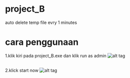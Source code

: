 # project_B
auto delete temp file evry 1 minutes


# cara penggunaan


1.klik kiri pada project_B.exe dan klik run as admin
![alt tag](https://raw.github.com/IkuzaDev/project_B/master/Capture2.PNG)
<br/><br/>

2.klick start now
![alt tag](https://raw.github.com/IkuzaDev/project_B/master/Capture1.PNG)
<br/><br/>
